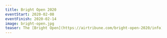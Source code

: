 ```yaml
---
title: Bright Open 2020
eventStart: 2020-02-08
eventFinish: 2020-02-14
image: bright-open.jpg
teaser: The [Bright Open](https://airtribune.com/bright-open-2020/info) is coming up in February. Two Canberra pilots are registered to compete so far, with places still open!
---
```

